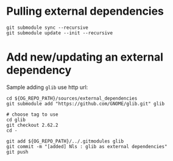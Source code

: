 Pulling external dependencies
=================================

```
git submodule sync --recursive
git submodule update --init --recursive
```

Add new/updating an external dependency
=================================

Sample adding `glib` use http url:

```
cd ${OG_REPO_PATH}/sources/external_dependencies
git submodule add "https://github.com/GNOME/glib.git" glib

# choose tag to use
cd glib
git checkout 2.62.2
cd -

git add ${OG_REPO_PATH}/../.gitmodules glib
git commit -m "[added] Nls : glib as external dependencies"
git push
```